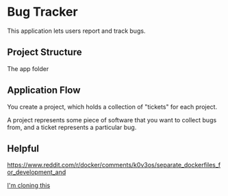 # Bug Tracker

This application lets users report and track bugs.

## Project Structure

The app folder

## Application Flow 
You create a project, which holds a collection of "tickets" for each project.

A project represents some piece of software that you want to collect bugs from, and a ticket represents a particular bug.

## Helpful

https://www.reddit.com/r/docker/comments/k0v3os/separate_dockerfiles_for_development_and

[I'm cloning this](https://www.youtube.com/watch?v=vG824vBdYY8)
